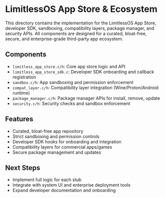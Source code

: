 # LimitlessOS App Store & Ecosystem

This directory contains the implementation for the LimitlessOS App Store, developer SDK, sandboxing, compatibility layers, package manager, and security APIs. All components are designed for a curated, bloat-free, secure, and enterprise-grade third-party app ecosystem.

## Components
- `limitless_app_store.c/h`: Core app store logic and API
- `limitless_app_store_sdk.c`: Developer SDK onboarding and callback registration
- `sandbox.c/h`: App sandboxing and permission enforcement
- `compat_layer.c/h`: Compatibility layer integration (Wine/Proton/Android runtime)
- `package_manager.c/h`: Package manager APIs for install, remove, update
- `security.c/h`: Security checks and sandbox enforcement

## Features
- Curated, bloat-free app repository
- Strict sandboxing and permission controls
- Developer SDK hooks for onboarding and integration
- Compatibility layers for commercial apps/games
- Secure package management and updates

## Next Steps
- Implement full logic for each stub
- Integrate with system UI and enterprise deployment tools
- Expand developer documentation and onboarding
